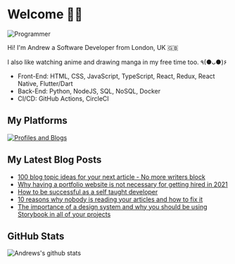 # Welcome 👋🏿

![Programmer](https://res.cloudinary.com/d74fh3kw/image/upload/v1629319547/Twitter_Banner_V5_alt_xk0toh.png 'Programmer')

Hi! I'm Andrew a Software Developer from London, UK 🇬🇧

I also like watching anime and drawing manga in my free time too. ٩(●ᴗ●)۶

- Front-End: HTML, CSS, JavaScript, TypeScript, React, Redux, React Native, Flutter/Dart
- Back-End: Python, NodeJS, SQL, NoSQL, Docker
- CI/CD: GitHub Actions, CircleCI

## My Platforms

[![Profiles and Blogs](https://res.cloudinary.com/d74fh3kw/image/upload/v1621532697/profile-blog-btn_nigmar.png)](https://linktr.ee/andrewbaisden)

## My Latest Blog Posts

<!-- BLOG-POST-LIST:START -->
- [100 blog topic ideas for your next article - No more writers block](https://dev.to/andrewbaisden/100-blog-topic-ideas-for-your-next-article-no-more-writers-block-2e0j)
- [Why having a portfolio website is not necessary for getting hired in 2021](https://dev.to/andrewbaisden/why-having-a-portfolio-website-is-not-necessary-for-getting-hired-in-2021-4191)
- [How to be successful as a self taught developer](https://dev.to/andrewbaisden/how-to-be-successful-as-a-self-taught-developer-4ofk)
- [10 reasons why nobody is reading your articles and how to fix it](https://dev.to/andrewbaisden/10-reasons-why-nobody-is-reading-your-articles-and-how-to-fix-it-36b6)
- [The importance of a design system and why you should be using Storybook in all of your projects](https://dev.to/andrewbaisden/the-importance-of-a-design-system-and-why-you-should-be-using-storybook-in-all-of-your-projects-d1o)
<!-- BLOG-POST-LIST:END -->

## GitHub Stats

![Andrews's github stats](https://github-readme-stats.vercel.app/api?username=andrewbaisden&show_icons=true&theme=tokyonight)
